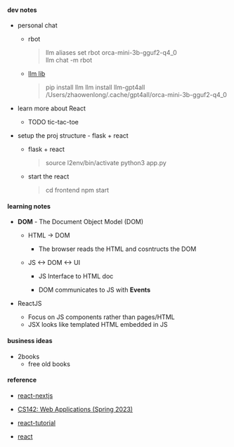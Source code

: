 #### dev notes

-   personal chat

    -   rbot

        > llm aliases set rbot orca-mini-3b-gguf2-q4_0  
        > llm chat -m rbot

    -   [llm lib](https://simonwillison.net/2023/Jul/12/llm/)
        > pip install llm
        > llm install llm-gpt4all  
        > /Users/zhaowenlong/.cache/gpt4all/orca-mini-3b-gguf2-q4_0

-   learn more about React

    -   TODO tic-tac-toe

-   setup the proj structure - flask + react
    -   flask + react
        > source l2env/bin/activate
        > python3 app.py
    -   start the react
        > cd frontend
        > npm start

#### learning notes

-   **DOM** - The Document Object Model (DOM)

    -   HTML -> DOM

        -   The browser reads the HTML and cosntructs the DOM

    -   JS <-> DOM <-> UI

        -   JS Interface to HTML doc

        -   DOM communicates to JS with **Events**

-   ReactJS
    -   Focus on JS components rather than pages/HTML
    -   JSX looks like templated HTML embedded in JS

#### business ideas

-   2books
    -   free old books

#### reference

-   [react-nextjs](https://nextjs.org/learn/react-foundations/getting-started-with-react)

-   [CS142: Web Applications (Spring 2023)](https://web.stanford.edu/class/cs142/lectures.html)
-   [react-tutorial](https://www.runoob.com/react/react-tutorial.html)
-   [react](https://react.dev/learn)
